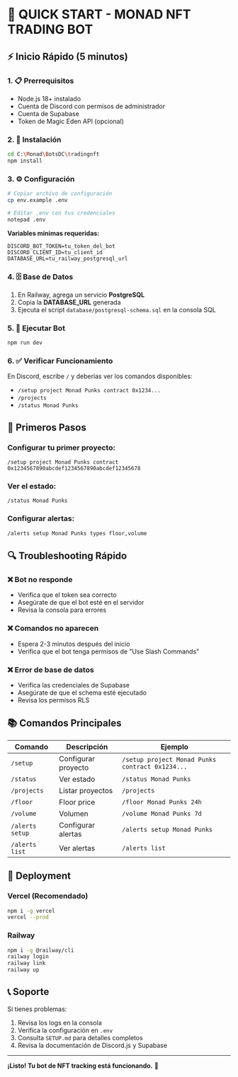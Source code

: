 # 🚀 QUICK START - MONAD NFT TRADING BOT

## ⚡ Inicio Rápido (5 minutos)

### 1. 📋 Prerrequisitos
- Node.js 18+ instalado
- Cuenta de Discord con permisos de administrador
- Cuenta de Supabase
- Token de Magic Eden API (opcional)

### 2. 🔧 Instalación
```bash
cd C:\Monad\BotsDC\tradingnft
npm install
```

### 3. ⚙️ Configuración
```bash
# Copiar archivo de configuración
cp env.example .env

# Editar .env con tus credenciales
notepad .env
```

**Variables mínimas requeridas:**
```env
DISCORD_BOT_TOKEN=tu_token_del_bot
DISCORD_CLIENT_ID=tu_client_id
DATABASE_URL=tu_railway_postgresql_url
```

### 4. 🗄️ Base de Datos
1. En Railway, agrega un servicio **PostgreSQL**
2. Copia la **DATABASE_URL** generada
3. Ejecuta el script `database/postgresql-schema.sql` en la consola SQL

### 5. 🤖 Ejecutar Bot
```bash
npm run dev
```

### 6. ✅ Verificar Funcionamiento
En Discord, escribe `/` y deberías ver los comandos disponibles:
- `/setup project Monad Punks contract 0x1234...`
- `/projects`
- `/status Monad Punks`

## 🎯 Primeros Pasos

### Configurar tu primer proyecto:
```
/setup project Monad Punks contract 0x1234567890abcdef1234567890abcdef12345678
```

### Ver el estado:
```
/status Monad Punks
```

### Configurar alertas:
```
/alerts setup Monad Punks types floor,volume
```

## 🔍 Troubleshooting Rápido

### ❌ Bot no responde
- Verifica que el token sea correcto
- Asegúrate de que el bot esté en el servidor
- Revisa la consola para errores

### ❌ Comandos no aparecen
- Espera 2-3 minutos después del inicio
- Verifica que el bot tenga permisos de "Use Slash Commands"

### ❌ Error de base de datos
- Verifica las credenciales de Supabase
- Asegúrate de que el schema esté ejecutado
- Revisa los permisos RLS

## 📚 Comandos Principales

| Comando | Descripción | Ejemplo |
|---------|-------------|---------|
| `/setup` | Configurar proyecto | `/setup project Monad Punks contract 0x1234...` |
| `/status` | Ver estado | `/status Monad Punks` |
| `/projects` | Listar proyectos | `/projects` |
| `/floor` | Floor price | `/floor Monad Punks 24h` |
| `/volume` | Volumen | `/volume Monad Punks 7d` |
| `/alerts setup` | Configurar alertas | `/alerts setup Monad Punks` |
| `/alerts list` | Ver alertas | `/alerts list` |

## 🚀 Deployment

### Vercel (Recomendado)
```bash
npm i -g vercel
vercel --prod
```

### Railway
```bash
npm i -g @railway/cli
railway login
railway link
railway up
```

## 📞 Soporte

Si tienes problemas:
1. Revisa los logs en la consola
2. Verifica la configuración en `.env`
3. Consulta `SETUP.md` para detalles completos
4. Revisa la documentación de Discord.js y Supabase

---

**¡Listo! Tu bot de NFT tracking está funcionando.** 🎉

